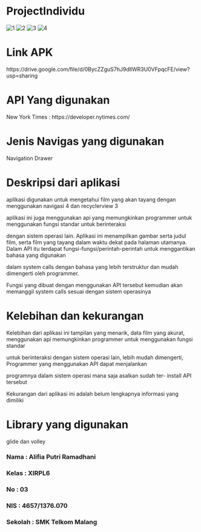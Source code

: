 # ProjectIndividu
![1](https://s30.postimg.org/nyzi9rfpt/image.jpg)
![2](https://s10.postimg.org/sjuyqznih/image.jpg)
![3](https://s18.postimg.org/cpffbzgw9/image.jpg)
![4](https://s28.postimg.org/b5z4p0vkt/image.jpg)

<h1> Link APK </h1>
<p> https://drive.google.com/file/d/0BycZZguS7hJ9dllWR3U0VFpqcFE/view?usp=sharing <p>

<h1> API Yang digunakan </h1>
<p> New York Times : https://developer.nytimes.com/ </p>

<h1> Jenis Navigas yang digunakan </h1>
<p> Navigation Drawer </p>

<h1> Deskripsi dari aplikasi </h1>
<p> aplikasi digunakan untuk mengetahui film yang akan tayang dengan menggunakan navigasi 4 dan recyclerview 3 </p>
<p> aplikasi ini juga menggunakan api yang memungkinkan programmer untuk menggunakan fungsi standar untuk berinteraksi </p>
<p> dengan sistem operasi lain. Aplikasi ini menampilkan gambar serta judul film, serta film yang tayang dalam waktu dekat pada halaman utamanya. Dalam API itu terdapat fungsi-fungsi/perintah-perintah untuk menggantikan bahasa yang digunakan </p>
<p> dalam system calls dengan bahasa yang lebih terstruktur dan mudah dimengerti oleh programmer. </p> 
<p> Fungsi yang dibuat dengan menggunakan API tersebut kemudian akan memanggil system calls sesuai dengan sistem operasinya </p>

<h1> Kelebihan dan kekurangan </h1>
<p> Kelebihan dari aplikasi ini tampilan yang menarik, data film yang akurat, menggunakan api memungkinkan programmer untuk menggunakan fungsi standar </p>
<p> untuk berinteraksi dengan sistem operasi lain, lebih mudah dimengerti, Programmer yang menggunakan API dapat menjalankan </p>
<p> programnya dalam sistem operasi mana saja asalkan sudah ter- install API tersebut</p>
<p> Kekurangan dari aplikasi ini adalah belum lengkapnya informasi yang dimiliki </p>

<h1> Library yang digunakan </h1>
<p> glide dan volley </p>



### Nama    : Alifia Putri Ramadhani
### Kelas   : XIRPL6
### No      : 03
### NIS     : 4657/1376.070
### Sekolah : SMK Telkom Malang
